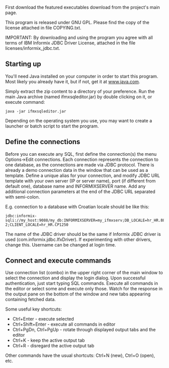 First download the featured executables download from the project's main page.

This program is released under GNU GPL. Please find the copy of the license attached in file COPYING.txt.

IMPORTANT: By downloading and using the program you agree with all terms of IBM Informix JDBC Driver License, attached in the file licenses/informix\_jdbc.txt.


## Starting up ##

You'll need Java installed on your computer in order to start this program. Most likely you already have it, but if not, get it at www.java.com.

Simply extract the zip content to a directory of your preference. Run the main Java archive (named ifmxsqleditor.jar) by double clicking on it, or execute command:

`java -jar ifmxsqleditor.jar`

Depending on the operating system you use, you may want to create a launcher or batch script to start the program.


## Define the connections ##

Before you can execute any SQL, first define the connection(s) the menu Options->Edit connections. Each connection represents the connection to one database, as the connections are made via JDBC protocol. There is already a demo
connection data in the window that can be used as a template. Define a unique alias for your connection, and modify JDBC URL template with your own server (IP or server name), port (if different from default one), database name and INFORMIXSERVER name. Add any additional connection parameters at the end of the JDBC URL separated with semi-colon.

E.g. connection to a database with Croatian locale should be like this:

```
jdbc:informix-sqli://my_host:9088/my_db:INFORMIXSERVER=my_ifmxserv;DB_LOCALE=hr_HR.8859-2;CLIENT_LOCALE=hr_HR.CP1250
```

The name of the JDBC driver should be the same if Informix JDBC driver is used (com.informix.jdbc.IfxDriver). If experimenting with other drivers, change this.
Username can be changed at login time.


## Connect and execute commands ##

Use connection list (combo) in the upper right corner of the main window to select the connection and display the login dialog. Upon successful authentication, just start typing SQL commands. Execute all commands in the editor or select some and execute only those. Watch for the response in the output pane on the bottom of the window and new tabs appearing containing fetched data.

Some useful key shortcuts:

  * Ctrl+Enter - execute selected
  * Ctrl+Shift+Enter - execute all commands in editor
  * Ctrl+PgDn, Ctrl+PgUp - rotate through displayed output tabs and the editor
  * Ctrl+K - keep the active output tab
  * Ctrl+R - disregard the active output tab

Other commands have the usual shortcuts: Ctrl+N (new), Ctrl+O (open), etc.